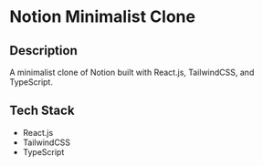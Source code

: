 # Notion Minimalist Clone

## Description
A minimalist clone of Notion built with React.js, TailwindCSS, and TypeScript.

## Tech Stack
- React.js
- TailwindCSS
- TypeScript
